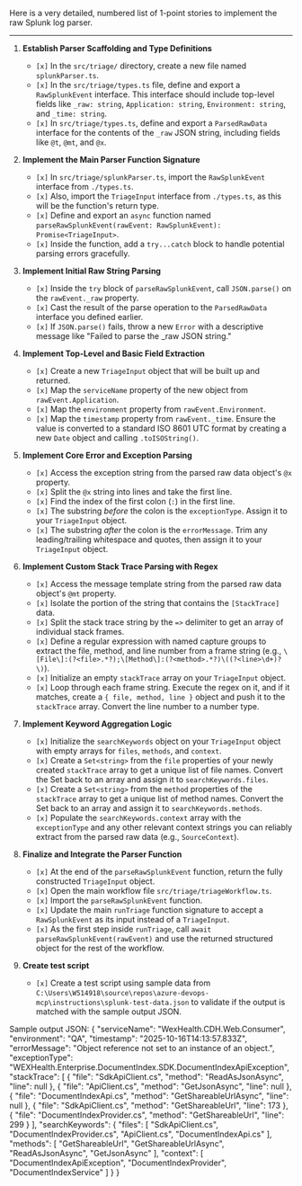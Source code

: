 Here is a very detailed, numbered list of 1-point stories to implement the raw Splunk log parser.

***

1.  **Establish Parser Scaffolding and Type Definitions**
    -   `[x]` In the `src/triage/` directory, create a new file named `splunkParser.ts`.
    -   `[x]` In the `src/triage/types.ts` file, define and export a `RawSplunkEvent` interface. This interface should include top-level fields like `_raw: string`, `Application: string`, `Environment: string`, and `_time: string`.
    -   `[x]` In `src/triage/types.ts`, define and export a `ParsedRawData` interface for the contents of the `_raw` JSON string, including fields like `@t`, `@mt`, and `@x`.

2.  **Implement the Main Parser Function Signature**
    -   `[x]` In `src/triage/splunkParser.ts`, import the `RawSplunkEvent` interface from `./types.ts`.
    -   `[x]` Also, import the `TriageInput` interface from `./types.ts`, as this will be the function's return type.
    -   `[x]` Define and export an `async` function named `parseRawSplunkEvent(rawEvent: RawSplunkEvent): Promise<TriageInput>`.
    -   `[x]` Inside the function, add a `try...catch` block to handle potential parsing errors gracefully.

3.  **Implement Initial Raw String Parsing**
    -   `[x]` Inside the `try` block of `parseRawSplunkEvent`, call `JSON.parse()` on the `rawEvent._raw` property.
    -   `[x]` Cast the result of the parse operation to the `ParsedRawData` interface you defined earlier.
    -   `[x]` If `JSON.parse()` fails, throw a new `Error` with a descriptive message like "Failed to parse the _raw JSON string."

4.  **Implement Top-Level and Basic Field Extraction**
    -   `[x]` Create a new `TriageInput` object that will be built up and returned.
    -   `[x]` Map the `serviceName` property of the new object from `rawEvent.Application`.
    -   `[x]` Map the `environment` property from `rawEvent.Environment`.
    -   `[x]` Map the `timestamp` property from `rawEvent._time`. Ensure the value is converted to a standard ISO 8601 UTC format by creating a new `Date` object and calling `.toISOString()`.

5.  **Implement Core Error and Exception Parsing**
    -   `[x]` Access the exception string from the parsed raw data object's `@x` property.
    -   `[x]` Split the `@x` string into lines and take the first line.
    -   `[x]` Find the index of the first colon (`:`) in the first line.
    -   `[x]` The substring *before* the colon is the `exceptionType`. Assign it to your `TriageInput` object.
    -   `[x]` The substring *after* the colon is the `errorMessage`. Trim any leading/trailing whitespace and quotes, then assign it to your `TriageInput` object.

6.  **Implement Custom Stack Trace Parsing with Regex**
    -   `[x]` Access the message template string from the parsed raw data object's `@mt` property.
    -   `[x]` Isolate the portion of the string that contains the `[StackTrace]` data.
    -   `[x]` Split the stack trace string by the `=>` delimiter to get an array of individual stack frames.
    -   `[x]` Define a regular expression with named capture groups to extract the file, method, and line number from a frame string (e.g., `\[File\]:(?<file>.*?);\[Method\]:(?<method>.*?)\((?<line>\d+)?\)`).
    -   `[x]` Initialize an empty `stackTrace` array on your `TriageInput` object.
    -   `[x]` Loop through each frame string. Execute the regex on it, and if it matches, create a `{ file, method, line }` object and push it to the `stackTrace` array. Convert the line number to a number type.

7.  **Implement Keyword Aggregation Logic**
    -   `[x]` Initialize the `searchKeywords` object on your `TriageInput` object with empty arrays for `files`, `methods`, and `context`.
    -   `[x]` Create a `Set<string>` from the `file` properties of your newly created `stackTrace` array to get a unique list of file names. Convert the Set back to an array and assign it to `searchKeywords.files`.
    -   `[x]` Create a `Set<string>` from the `method` properties of the `stackTrace` array to get a unique list of method names. Convert the Set back to an array and assign it to `searchKeywords.methods`.
    -   `[x]` Populate the `searchKeywords.context` array with the `exceptionType` and any other relevant context strings you can reliably extract from the parsed raw data (e.g., `SourceContext`).

8.  **Finalize and Integrate the Parser Function**
    -   `[x]` At the end of the `parseRawSplunkEvent` function, return the fully constructed `TriageInput` object.
    -   `[x]` Open the main workflow file `src/triage/triageWorkflow.ts`.
    -   `[x]` Import the `parseRawSplunkEvent` function.
    -   `[x]` Update the main `runTriage` function signature to accept a `RawSplunkEvent` as its input instead of a `TriageInput`.
    -   `[x]` As the first step inside `runTriage`, call `await parseRawSplunkEvent(rawEvent)` and use the returned structured object for the rest of the workflow.
9.  **Create test script**
    -   `[x]` Create a test script using sample data from `C:\Users\W514918\source\repos\azure-devops-mcp\instructions\splunk-test-data.json` to validate if the output is matched with the sample output JSON.


Sample output JSON:
{
  "serviceName": "WexHealth.CDH.Web.Consumer",
  "environment": "QA",
  "timestamp": "2025-10-16T14:13:57.833Z",
  "errorMessage": "Object reference not set to an instance of an object.",
  "exceptionType": "WEXHealth.Enterprise.DocumentIndex.SDK.DocumentIndexApiException",
  "stackTrace": [
    {
      "file": "SdkApiClient.cs",
      "method": "ReadAsJsonAsync",
      "line": null
    },
    {
      "file": "ApiClient.cs",
      "method": "GetJsonAsync",
      "line": null
    },
    {
      "file": "DocumentIndexApi.cs",
      "method": "GetShareableUrlAsync",
      "line": null
    },
    {
      "file": "SdkApiClient.cs",
      "method": "GetShareableUrl",
      "line": 173
    },
    {
      "file": "DocumentIndexProvider.cs",
      "method": "GetShareableUrl",
      "line": 299
    }
  ],
  "searchKeywords": {
    "files": [
      "SdkApiClient.cs",
      "DocumentIndexProvider.cs",
      "ApiClient.cs",
      "DocumentIndexApi.cs"
    ],
    "methods": [
      "GetShareableUrl",
      "GetShareableUrlAsync",
      "ReadAsJsonAsync",
      "GetJsonAsync"
    ],
    "context": [
      "DocumentIndexApiException",
      "DocumentIndexProvider",
      "DocumentIndexService"
    ]
  }
}